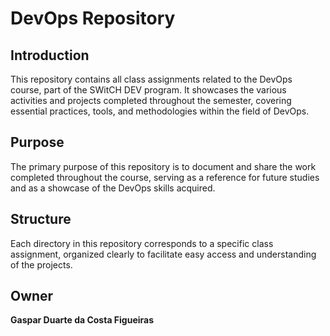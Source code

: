 # DevOps Repository

## Introduction

This repository contains all class assignments related to the DevOps course, part of the SWitCH DEV program.
It showcases the various activities and projects completed throughout the semester, covering essential practices, tools, and methodologies within the field of DevOps.

## Purpose

The primary purpose of this repository is to document and share the work completed throughout the course, serving as a reference for future studies and as a showcase of the DevOps skills acquired.

## Structure

Each directory in this repository corresponds to a specific class assignment, organized clearly to facilitate easy access and understanding of the projects.

## Owner

**Gaspar Duarte da Costa Figueiras**